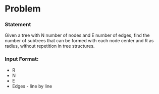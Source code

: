 # Problem

### Statement
Given a tree with N number of nodes and E number of edges, find the number of subtrees that can be formed with each node center and R as radius, without repetition in tree structures.
### Input Format:
- R
- N
- E
- Edges - line by line



